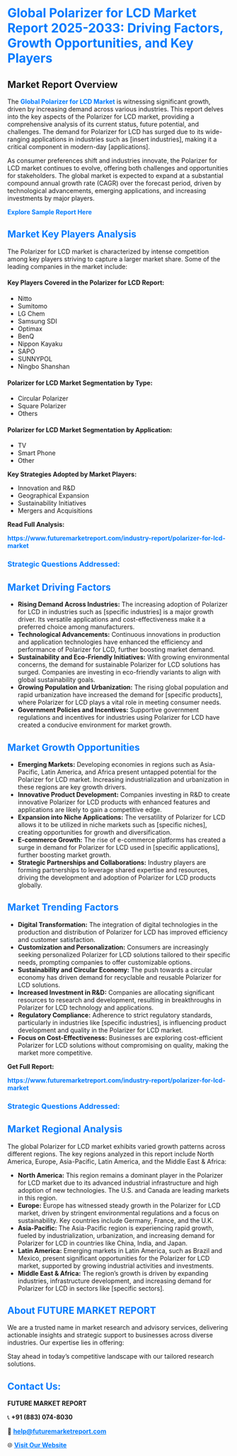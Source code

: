 <h1 style="color: #007BFF;">Global Polarizer for LCD Market Report 2025-2033: Driving Factors, Growth Opportunities, and Key Players</h1>

<section id="overview">
<h2>Market Report Overview</h2>
<p>The <a href="https://www.futuremarketreport.com/industry-report/polarizer-for-lcd-market" style="color: #007BFF; text-decoration: none;"><strong>Global Polarizer for LCD Market</strong></a> is witnessing significant growth, driven by increasing demand across various industries. This report delves into the key aspects of the Polarizer for LCD market, providing a comprehensive analysis of its current status, future potential, and challenges. The demand for Polarizer for LCD has surged due to its wide-ranging applications in industries such as [insert industries], making it a critical component in modern-day [applications].</p>
<p>As consumer preferences shift and industries innovate, the Polarizer for LCD market continues to evolve, offering both challenges and opportunities for stakeholders. The global market is expected to expand at a substantial compound annual growth rate (CAGR) over the forecast period, driven by technological advancements, emerging applications, and increasing investments by major players.</p>
</section>

<section id="overview">
<p><a href="https://www.futuremarketreport.com/request-sample/reportId=59198" style="color: #007BFF; text-decoration: none;"><strong>Explore Sample Report Here</strong></a></p>
</section>

<section id="key-players">
<h2 style="color: #007BFF;">Market Key Players Analysis</h2>
<p>The Polarizer for LCD market is characterized by intense competition among key players striving to capture a larger market share. Some of the leading companies in the market include:</p>
<h4>Key Players Covered in the Polarizer for LCD Report:</h4>
<ul><li>Nitto</li><li>Sumitomo</li><li>LG Chem</li><li>Samsung SDI</li><li>Optimax</li><li>BenQ</li><li>Nippon Kayaku</li><li>SAPO</li><li>SUNNYPOL</li><li>Ningbo Shanshan</li></ul>
<h4>Polarizer for LCD Market Segmentation by Type:</h4>
<ul><li>Circular Polarizer</li><li>Square Polarizer</li><li>Others</li></ul>

<h4>Polarizer for LCD Market Segmentation by Application:</h4>
<ul><li>TV</li><li>Smart Phone</li><li>Other</li></ul>
<p><strong>Key Strategies Adopted by Market Players:</strong></p>
<ul>
<li>Innovation and R&D</li>
<li>Geographical Expansion</li>
<li>Sustainability Initiatives</li>
<li>Mergers and Acquisitions</li>
</ul>
</section>

<section>
<p><strong>Read Full Analysis: </strong></p><a href="https://www.futuremarketreport.com/industry-report/polarizer-for-lcd-market" style="color: #007BFF; text-decoration: none;"><strong>https://www.futuremarketreport.com/industry-report/polarizer-for-lcd-market</strong></a>
<h3 style="color: #007BFF;">Strategic Questions Addressed:</h3>
</section>

<section id="driving-factors">
<h2 style="color: #007BFF;">Market Driving Factors</h2>
<ul>
<li><strong>Rising Demand Across Industries:</strong> The increasing adoption of Polarizer for LCD in industries such as [specific industries] is a major growth driver. Its versatile applications and cost-effectiveness make it a preferred choice among manufacturers.</li>
<li><strong>Technological Advancements:</strong> Continuous innovations in production and application technologies have enhanced the efficiency and performance of Polarizer for LCD, further boosting market demand.</li>
<li><strong>Sustainability and Eco-Friendly Initiatives:</strong> With growing environmental concerns, the demand for sustainable Polarizer for LCD solutions has surged. Companies are investing in eco-friendly variants to align with global sustainability goals.</li>
<li><strong>Growing Population and Urbanization:</strong> The rising global population and rapid urbanization have increased the demand for [specific products], where Polarizer for LCD plays a vital role in meeting consumer needs.</li>
<li><strong>Government Policies and Incentives:</strong> Supportive government regulations and incentives for industries using Polarizer for LCD have created a conducive environment for market growth.</li>
</ul>
</section>

<section id="growth-opportunities">
<h2 style="color: #007BFF;">Market Growth Opportunities</h2>
<ul>
<li><strong>Emerging Markets:</strong> Developing economies in regions such as Asia-Pacific, Latin America, and Africa present untapped potential for the Polarizer for LCD market. Increasing industrialization and urbanization in these regions are key growth drivers.</li>
<li><strong>Innovative Product Development:</strong> Companies investing in R&D to create innovative Polarizer for LCD products with enhanced features and applications are likely to gain a competitive edge.</li>
<li><strong>Expansion into Niche Applications:</strong> The versatility of Polarizer for LCD allows it to be utilized in niche markets such as [specific niches], creating opportunities for growth and diversification.</li>
<li><strong>E-commerce Growth:</strong> The rise of e-commerce platforms has created a surge in demand for Polarizer for LCD used in [specific applications], further boosting market growth.</li>
<li><strong>Strategic Partnerships and Collaborations:</strong> Industry players are forming partnerships to leverage shared expertise and resources, driving the development and adoption of Polarizer for LCD products globally.</li>
</ul>
</section>

<section id="trending-factors">
<h2 style="color: #007BFF;">Market Trending Factors</h2>
<ul>
<li><strong>Digital Transformation:</strong> The integration of digital technologies in the production and distribution of Polarizer for LCD has improved efficiency and customer satisfaction.</li>
<li><strong>Customization and Personalization:</strong> Consumers are increasingly seeking personalized Polarizer for LCD solutions tailored to their specific needs, prompting companies to offer customizable options.</li>
<li><strong>Sustainability and Circular Economy:</strong> The push towards a circular economy has driven demand for recyclable and reusable Polarizer for LCD solutions.</li>
<li><strong>Increased Investment in R&D:</strong> Companies are allocating significant resources to research and development, resulting in breakthroughs in Polarizer for LCD technology and applications.</li>
<li><strong>Regulatory Compliance:</strong> Adherence to strict regulatory standards, particularly in industries like [specific industries], is influencing product development and quality in the Polarizer for LCD market.</li>
<li><strong>Focus on Cost-Effectiveness:</strong> Businesses are exploring cost-efficient Polarizer for LCD solutions without compromising on quality, making the market more competitive.</li>
</ul>
</section>

<section>
<p><strong>Get Full Report: </strong></p><a href="https://www.futuremarketreport.com/industry-report/polarizer-for-lcd-market" style="color: #007BFF; text-decoration: none;"><strong>https://www.futuremarketreport.com/industry-report/polarizer-for-lcd-market</strong></a>
<h3 style="color: #007BFF;">Strategic Questions Addressed:</h3>
</section>


<section id="regional-analysis">
<h2 style="color: #007BFF;">Market Regional Analysis</h2>
<p>The global Polarizer for LCD market exhibits varied growth patterns across different regions. The key regions analyzed in this report include North America, Europe, Asia-Pacific, Latin America, and the Middle East & Africa:</p>
<ul>
<li><strong>North America:</strong> This region remains a dominant player in the Polarizer for LCD market due to its advanced industrial infrastructure and high adoption of new technologies. The U.S. and Canada are leading markets in this region.</li>
<li><strong>Europe:</strong> Europe has witnessed steady growth in the Polarizer for LCD market, driven by stringent environmental regulations and a focus on sustainability. Key countries include Germany, France, and the U.K.</li>
<li><strong>Asia-Pacific:</strong> The Asia-Pacific region is experiencing rapid growth, fueled by industrialization, urbanization, and increasing demand for Polarizer for LCD in countries like China, India, and Japan.</li>
<li><strong>Latin America:</strong> Emerging markets in Latin America, such as Brazil and Mexico, present significant opportunities for the Polarizer for LCD market, supported by growing industrial activities and investments.</li>
<li><strong>Middle East & Africa:</strong> The region’s growth is driven by expanding industries, infrastructure development, and increasing demand for Polarizer for LCD in sectors like [specific sectors].</li>
</ul>
</section>

<footer>
<h2 style="color: #007BFF;">About FUTURE MARKET REPORT</h2>
<p>We are a trusted name in market research and advisory services, delivering actionable insights and strategic support to businesses across diverse industries. Our expertise lies in offering:</p>

<p>Stay ahead in today’s competitive landscape with our tailored research solutions.</p>

<h2 style="color: #007BFF;">Contact Us:</h2>
<p><strong>FUTURE MARKET REPORT</strong></p>
<p>📞 <strong>+91 (883) 074-8030</strong></p>
<p>📧 <strong><a href="mailto:help@futuremarketreport.com" style="color: #007BFF;">help@futuremarketreport.com</a></strong></p>
<p>🌐 <strong><a href="https://www.futuremarketreport.com/" style="color: #007BFF;">Visit Our Website</a></strong></p>
</footer>